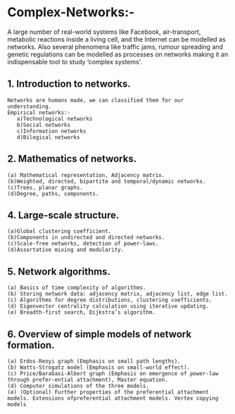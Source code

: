 # Complex-Networks:-
A large number of real-world systems like Facebook, air-transport, metabolic reactions inside a living cell, and the Internet can be modelled as networks. Also several phenomena like traffic jams, rumour spreading and genetic regulations can be modelled as processes on networks making it an indispensable tool to study ‘complex systems'.
## 1. Introduction to networks. 
    Networks are humans made, we can classified them for our understanding.
    Empirical networks:-
       a)Technological networks
       b)Social networks
       c)Information networks
       d)Bilogical networks

## 2. Mathematics of networks.
    (a) Mathematical representation, Adjacency matrix.
    (b)Weighted, directed, bipartite and temporal/dynamic networks.
    (c)Trees, planar graphs.
    (d)Degree, paths, components.

## 4. Large-scale structure.
    (a)Global clustering coefficient.
    (b)Components in undirected and directed networks.
    (c)Scale-free networks, detection of power-laws.
    (d)Assortative mixing and modularity.

## 5. Network algorithms.
    (a) Basics of time complexity of algorithms.
    (b) Storing network data: adjacency matrix, adjacency list, edge list.
    (c) Algorithms for degree distributions, clustering coefficients.
    (d) Eigenvector centrality calculation using iterative updating.
    (e) Breadth-first search, Dijkstra’s algorithm.

## 6. Overview of simple models of network formation.
    (a) Erdos-Renyi graph (Emphasis on small path lengths).
    (b) Watts-Strogatz model (Emphasis on small-world effect).
    (c) Price/Barabasi-Albert graph (Emphasis on emergence of power-law through prefer-ential attachment), Master equation.
    (d) Computer simulations of the three models.
    (e) (Optional) Further properties of the preferential attachment models. Extensions ofpreferential attachment models. Vertex copying models
